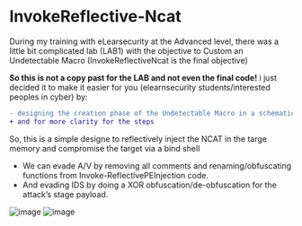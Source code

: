 # InvokeReflective-Ncat
During my training with eLearsecurity at the Advanced level, there was a little bit complicated lab (LAB1) with the objective to Custom an Undetectable Macro (InvokeReflectiveNcat is the final objective)

**So this is not a copy past for the LAB and not even the final code!**
i just decided it to make it easier for you (elearnsecurity students/interested peoples in cyber) by:
```diff
- designing the creation phase of the Undetectable Macro in a schematic way
+ and for more clarity for the steps
```
So, this is a simple designe to reflectively inject the NCAT in the targe memory and compromise the target via a bind shell
- We can evade A/V by removing all comments and renaming/obfuscating functions from Invoke-ReflectivePEInjection code.
- And evading IDS by doing a XOR obfuscation/de-obfuscation for the attack’s stage payload.

![image](https://user-images.githubusercontent.com/26716241/132077347-e4ca30d3-2db7-489d-881a-a1d010faf1c9.png)
![image](https://user-images.githubusercontent.com/26716241/138367740-e1377682-3323-4a6f-bfb5-be69d60560d6.png)
